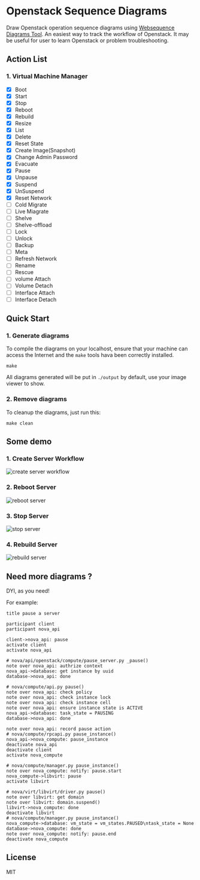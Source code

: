 # Openstack Sequence Diagrams

Draw Openstack operation sequence diagrams using [Websequence Diagrams Tool](https://www.websequencediagrams.com/). An easiest way to track the workflow of Openstack. It may be useful for user to learn Openstack or problem troubleshooting. 

## Action List

### 1. Virtual Machine Manager

- [x] Boot
- [x] Start
- [x] Stop
- [x] Reboot
- [x] Rebuild
- [x] Resize
- [x] List
- [x] Delete
- [x] Reset State
- [x] Create Image(Snapshot)
- [x] Change Admin Password
- [x] Evacuate
- [x] Pause
- [x] Unpause
- [x] Suspend
- [x] UnSuspend
- [x] Reset Network
- [ ] Cold Migrate
- [ ] Live Miagrate
- [ ] Shelve
- [ ] Shelve-offload
- [ ] Lock
- [ ] Unlock
- [ ] Backup
- [ ] Meta
- [ ] Refresh Network
- [ ] Rename
- [ ] Rescue
- [ ] volume Attach
- [ ] Volume Detach
- [ ] Interface Attach
- [ ] Interface Detach

## Quick Start


### 1. Generate diagrams

To compile the diagrams on your localhost, ensure that your machine can access the Internet and the `make` tools hava been correctly installed.

```
make
```

All diagrams generated will be put in `./output` by default, use your image viewer to show.

### 2. Remove diagrams

To cleanup the diagrams, just run this:

```
make clean
```


## Some demo

### 1. Create Server Workflow

![create server workflow](output/nova/create.png)

### 2. Reboot Server

 
![reboot server](output/nova/reboot.png)

### 3. Stop Server

![stop server](output/nova/stop.png)

### 4. Rebuild Server

![rebuild server](output/nova/rebuild.png)


## Need more diagrams ?

DYI, as you need!

For example:

```
title pause a server

participant client
participant nova_api

client->nova_api: pause
activate client
activate nova_api

# nova/api/openstack/compute/pause_server.py _pause()
note over nova_api: authrize context
nova_api->database: get instance by uuid
database->nova_api: done

# nova/compute/api.py pause()
note over nova_api: check policy
note over nova_api: check instance lock
note over nova_api: check instance cell
note over nova_api: ensure instance state is ACTIVE
nova_api->database: task_state = PAUSING
database->nova_api: done

note over nova_api: record pause action
# nova/compute/rpcapi.py pause_instance()
nova_api->nova_compute: pause_instance
deactivate nova_api
deactivate client
activate nova_compute

# nova/compute/manager.py pause_instance()
note over nova_compute: notify: pause.start
nova_compute->libvirt: pause
activate libvirt

# nova/virt/libvirt/driver.py pause()
note over libvirt: get domain
note over libvirt: domain.suspend()
libvirt->nova_compute: done
deactivate libvirt
# nova/compute/manager.py pause_instance()
nova_compute->database: vm_state = vm_states.PAUSED\ntask_state = None
database->nova_compute: done
note over nova_compute: notify: pause.end
deactivate nova_compute
```

## License 

MIT
